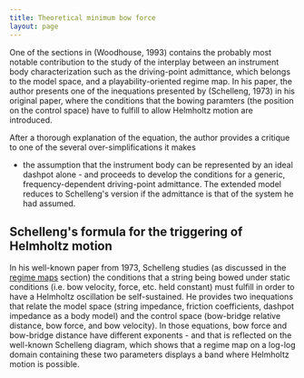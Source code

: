 ```yaml
---
title: Theoretical minimum bow force
layout: page
---
```


One of the sections in (Woodhouse, 1993) contains the probably most
notable contribution to the study of the interplay between an instrument
body characterization such as the driving-point admittance, which belongs
to the model space, and a playability-oriented regime map. In his paper,
the author presents one of the inequations presented by (Schelleng, 1973)
in his original paper, where the conditions that the bowing paramters (the
position on the control space) have to fulfill to allow Helmholtz motion
are introduced.

After a thorough explanation of the equation, the author provides
a critique to one of the several over-simplifications it makes
- the assumption that the instrument body can be represented by an ideal
dashpot alone - and proceeds to develop the conditions for a generic,
frequency-dependent driving-point admittance. The extended model reduces
to Schelleng's version if the admittance is that of the system he had
assumed. 

## Schelleng's formula for the triggering of Helmholtz motion

In his well-known paper from 1973, Schelleng studies (as discussed in the
[regime maps](regime_maps) section) the conditions that a string being bowed
under static conditions (i.e. bow velocity, force, etc. held constant) must
fulfill in order to have a Helmholtz oscillation be self-sustained. He provides
two inequations that relate the model space (string impedance, friction
coefficients, dashpot impedance as a body model) and the control space
(bow-bridge relative distance, bow force, and bow velocity). In those
equations, bow force and bow-bridge distance have different exponents - and
that is reflected on the well-known Schelleng diagram, which shows that
a regime map on a log-log domain containing these two parameters displays
a band where Helmholtz motion is possible.


